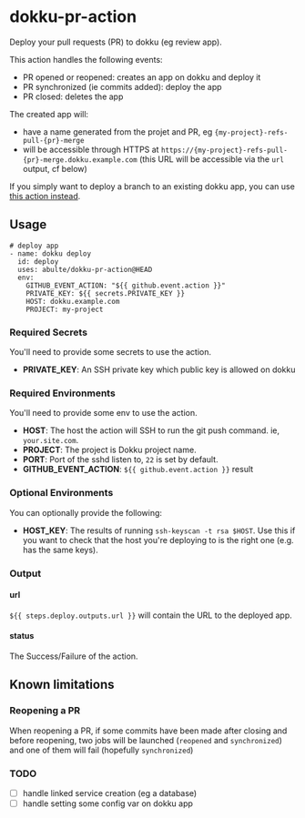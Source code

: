 # dokku-pr-action

Deploy your pull requests (PR) to dokku (eg review app).

This action handles the following events:
- PR opened or reopened: creates an app on dokku and deploy it
- PR synchronized (ie commits added): deploy the app
- PR closed: deletes the app

The created app will:
- have a name generated from the projet and PR, eg `{my-project}-refs-pull-{pr}-merge`
- will be accessible through HTTPS at `https://{my-project}-refs-pull-{pr}-merge.dokku.example.com` (this URL will be accessible via the `url` output, cf below)

If you simply want to deploy a branch to an existing dokku app, you can use [this action instead](https://github.com/vitalyliber/dokku-github-action).

## Usage

```
# deploy app
- name: dokku deploy
  id: deploy
  uses: abulte/dokku-pr-action@HEAD
  env:
    GITHUB_EVENT_ACTION: "${{ github.event.action }}"
    PRIVATE_KEY: ${{ secrets.PRIVATE_KEY }}
    HOST: dokku.example.com
    PROJECT: my-project
```

### Required Secrets

You'll need to provide some secrets to use the action.

- **PRIVATE_KEY**: An SSH private key which public key is allowed on dokku

### Required Environments

You'll need to provide some env to use the action.

- **HOST**: The host the action will SSH to run the git push command. ie, `your.site.com`.
- **PROJECT**: The project is Dokku project name.
- **PORT**: Port of the sshd listen to, `22` is set by default.
- **GITHUB_EVENT_ACTION**: `${{ github.event.action }}` result

### Optional Environments

You can optionally provide the following:

- **HOST_KEY**: The results of running `ssh-keyscan -t rsa $HOST`. Use this if you want to check that the host you're deploying to is the right one (e.g. has the same keys).

### Output

#### url

`${{ steps.deploy.outputs.url }}` will contain the URL to the deployed app.

#### status

The Success/Failure of the action.

## Known limitations

### Reopening a PR

When reopening a PR, if some commits have been made after closing and before reopening, two jobs will be launched (`reopened` and `synchronized`) and one of them will fail (hopefully `synchronized`)

### TODO

- [ ] handle linked service creation (eg a database)
- [ ] handle setting some config var on dokku app
